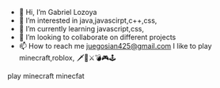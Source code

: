 - 👋 Hi, I’m Gabriel Lozoya
- 👀 I’m interested in java,javascirpt,c++,css,
- 🌱 I’m currently learning javascript,css,
- 💞️ I’m looking to collaborate on different projects
- 📫 How to reach me juegosian425@gmail.com
 I like to play minecraft,roblox,
 🗡🔪⚔💣🎮🕹
<!---
herobrine10pro/herobrine10pro is a ✨ special ✨ repository because its `README.md` (this file) appears on your GitHub profile.
You can click the Preview link to take a look at your changes.
--->
play minecraft minecfat
